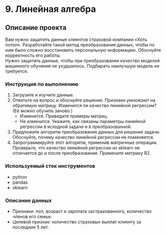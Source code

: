 # 9. Линейная алгебра

## Описание проекта
Вам нужно защитить данные клиентов страховой компании «Хоть потоп». Разработайте такой метод преобразования данных, чтобы по ним было сложно восстановить персональную информацию. Обоснуйте корректность его работы.  
Нужно защитить данные, чтобы при преобразовании качество моделей машинного обучения не ухудшилось. Подбирать наилучшую модель не требуется.

### Инструкция по выполнению
1. Загрузите и изучите данные.
2. Ответьте на вопрос и обоснуйте решение.
    Признаки умножают на обратимую матрицу. Изменится ли качество линейной регрессии? (Её можно обучить заново.)
    - Изменится. Приведите примеры матриц.
    - Не изменится. Укажите, как связаны параметры линейной регрессии в исходной задаче и в преобразованной.
3. Предложите алгоритм преобразования данных для решения задачи. Обоснуйте, почему качество линейной регрессии не поменяется.
4. Запрограммируйте этот алгоритм, применив матричные операции. Проверьте, что качество линейной регрессии из sklearn не отличается до и после преобразования. Примените метрику R2.

### Используемый стек инструментов
- python
- pandas
- sklearn

### Описание данных
- Признаки: пол, возраст и зарплата застрахованного, количество членов его семьи.
- Целевой признак: количество страховых выплат клиенту за последние 5 лет.